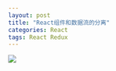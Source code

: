 ```yaml
---
layout: post
title: "React组件和数据流的分离"
categories: React 
tags: React Redux
---
```


![](http://7xr2ek.com1.z0.glb.clouddn.com/image/jpg/react-component-redux.jpg)